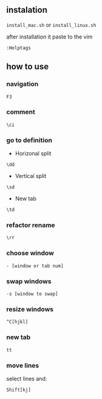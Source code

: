 ## instalation

`install_mac.sh` or `install_linux.sh`

after installation it paste to the vim

```
:Helptags
```

## how to use

### navigation
```
F3
```

### comment
```
\ci
```

### go to definition
- Horizonal split
```
\dd
```
- Vertical split
```
\sd
```
- New tab
```
\td
```

### refactor rename
```
\rr
```

### choose window
```
- [window or tab num]
```

### swap windows
```
-s [window to swap]
```

### resize windows
```
^C[hjkl]
```

### new tab
```
tt
```

### move lines
select lines and:
```
Shift[kj]
```

